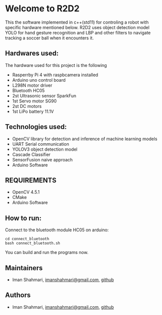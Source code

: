 # Welcome to R2D2
This the software implemented in c++(std11) for controling a robot with specific hardware mentioned below. R2D2 uses object detection model YOLO for hand gesture recognition and LBP and other filters to navigate tracking a soccer ball when it encounters it.

## Hardwares used:
The hardware used for this project is the following 

*   Rasperrby Pi 4 with raspbcamera installed
*   Arduino uno control board
*   L298N motor driver
*   Bluetooth HC05
*   2st Ultrasonic sensor SparkFun
*   1st Servo motor SG90
*   2st DC motors 
*   1st LiPo battery 11.1V

## Technologies used:

*   OpenCV library for detection and inference of machine learning models
*   UART Serial communication
*   YOLOV3 object detection model
*   Cascade Classifier
*   SensorFusion naive approach
*   Arduino Software


## REQUIREMENTS
* OpenCV 4.5.1
* CMake
* Arduino Software

## How to run:
Connect to the bluetooth module HC05 on arduino:
```
cd connect_bluetooth
bash connect_bluetooth.sh
```
You can build and run the programs now. 

## Maintainers

*   Iman Shahmari, imanshahmari@gmail.com, [github](https://github.com/imanshahmari)

## Authors

*   Iman Shahmari, imanshahmari@gmail.com, [github](https://github.com/imanshahmari)
